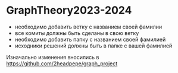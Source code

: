 # GraphTheory2023-2024

* необходимо добавить ветку с названием своей фамилии
* все комиты должны быть сделаны в свою ветку
* необходимо добавить папку с названием своей фамилией
* исходники решений должны быть в папке с вашей фамилией

Изначально изменения вносились в https://github.com/2headpepe/graph_project